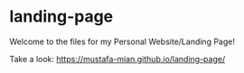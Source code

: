 # landing-page

Welcome to the files for my Personal Website/Landing Page!

Take a look: https://mustafa-mian.github.io/landing-page/
